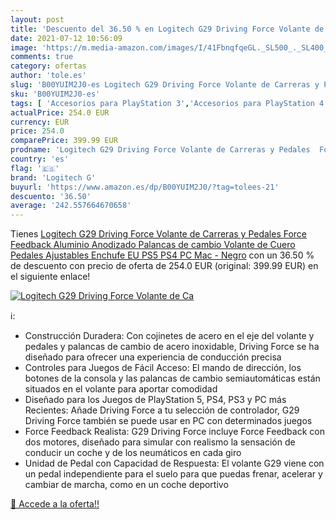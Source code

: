 ```yaml
---
layout: post
title: 'Descuento del 36.50 % en Logitech G29 Driving Force Volante de Ca'
date: 2021-07-12 10:56:09
image: 'https://m.media-amazon.com/images/I/41FbnqfqeGL._SL500_._SL400_.jpg'
comments: true
category: ofertas
author: 'tole.es'
slug: 'B00YUIM2J0-es Logitech G29 Driving Force Volante de Carreras y Pedales...'
sku: 'B00YUIM2J0-es'
tags: [ 'Accesorios para PlayStation 3','Accesorios para PlayStation 4','Hardware y juegos para PlayStation 3','Hardware y juegos para PlayStation 4','Juegos y Accesorios para PC','Mandos y controles para PlayStation 3','Sistemas precursores y micro consolas','Videojuegos','Volantes para PlayStation 3','logitech g','ps4','ps5', ]
actualPrice: 254.0 EUR
currency: EUR
price: 254.0
comparePrice: 399.99 EUR
prodname: 'Logitech G29 Driving Force Volante de Carreras y Pedales  Force Feedback  Aluminio Anodizado  Palancas de cambio  Volante de Cuero  Pedales Ajustables  Enchufe EU  PS5  PS4  PC  Mac - Negro'
country: 'es'
flag: '🇪🇸'
brand: 'Logitech G'
buyurl: 'https://www.amazon.es/dp/B00YUIM2J0/?tag=tolees-21'
descuento: '36.50'
average: '242.557664670658'
---
```


Tienes [Logitech G29 Driving Force Volante de Carreras y Pedales  Force Feedback  Aluminio Anodizado  Palancas de cambio  Volante de Cuero  Pedales Ajustables  Enchufe EU  PS5  PS4  PC  Mac - Negro](https://www.amazon.es/dp/B00YUIM2J0/?tag=tolees-21) con un 36.50 % de descuento con precio de oferta de 254.0 EUR (original: 399.99 EUR) en el siguiente enlace!

[![Logitech G29 Driving Force Volante de Ca](https://m.media-amazon.com/images/I/41FbnqfqeGL._SL500_._SL400_.jpg)](https://www.amazon.es/dp/B00YUIM2J0/?tag=tolees-21)

ℹ️:

- Construcción Duradera: Con cojinetes de acero en el eje del volante y pedales y palancas de cambio de acero inoxidable, Driving Force se ha diseñado para ofrecer una experiencia de conducción precisa
- Controles para Juegos de Fácil Acceso: El mando de dirección, los botones de la consola y las palancas de cambio semiautomáticas están situados en el volante para aportar comodidad
- Diseñado para los Juegos de PlayStation 5, PS4, PS3 y PC más Recientes: Añade Driving Force a tu selección de controlador, G29 Driving Force también se puede usar en PC con determinados juegos
- Force Feedback Realista: G29 Driving Force incluye Force Feedback con dos motores, diseñado para simular con realismo la sensación de conducir un coche y de los neumáticos en cada giro
- Unidad de Pedal con Capacidad de Respuesta: El volante G29 viene con un pedal independiente para el suelo para que puedas frenar, acelerar y cambiar de marcha, como en un coche deportivo

[🛒 Accede a la oferta!!](https://www.amazon.es/dp/B00YUIM2J0/?tag=tolees-21)
